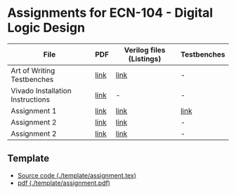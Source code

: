 Assignments for ECN-104 - Digital Logic Design
==============================================
| File                             | PDF                                                                     | Verilog files (Listings)             | Testbenches                         |
|----------------------------------|-------------------------------------------------------------------------|--------------------------------------|-------------------------------------|
| Art of Writing Testbenches       |              [link](./art_of_writing_testbenches/aowt.pdf)              | [link](./assignment_1/verilog_files) |                  -                  |
| Vivado Installation Instructions | [link](./installation_instructions/vivado_installation_instruction.pdf) |                   -                  |                  -                  |
| Assignment 1                     |                  [link](./assignment_1/assignment.pdf)                  | [link](./assignment_1/verilog_files) | [link](./assignment_1/testbenches/) |
| Assignment 2                     |                  [link](./assignment_2/assignment.pdf)                  | [link](./assignment_1/verilog_files) |                  -                  |
| Assignment 2                     |                  [link](./assignment_3/assignment.pdf)                  | [link](./assignment_1/verilog_files) |                  -                  |

Template
--------
* [Source code (./template/assignment.tex)](./template/assignment.tex)
* [pdf (./template/assignment.pdf)](./template/assignment.pdf)

